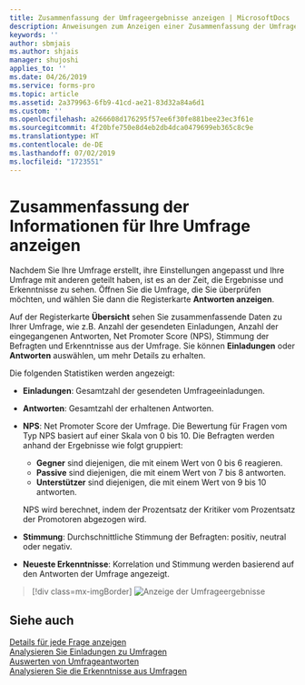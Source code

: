 ```yaml
---
title: Zusammenfassung der Umfrageergebnisse anzeigen | MicrosoftDocs
description: Anweisungen zum Anzeigen einer Zusammenfassung der Umfrageergebnisse
keywords: ''
author: sbmjais
ms.author: shjais
manager: shujoshi
applies_to: ''
ms.date: 04/26/2019
ms.service: forms-pro
ms.topic: article
ms.assetid: 2a379963-6fb9-41cd-ae21-83d32a84a6d1
ms.custom: ''
ms.openlocfilehash: a266608d176295f57ee6f30fe881bee23ec3f61e
ms.sourcegitcommit: 4f20bfe750e8d4eb2db4dca0479699eb365c8c9e
ms.translationtype: HT
ms.contentlocale: de-DE
ms.lasthandoff: 07/02/2019
ms.locfileid: "1723551"
---
```

# <a name="view-summary-information-for-your-survey"></a>Zusammenfassung der Informationen für Ihre Umfrage anzeigen



Nachdem Sie Ihre Umfrage erstellt, ihre Einstellungen angepasst und Ihre Umfrage mit anderen geteilt haben, ist es an der Zeit, die Ergebnisse und Erkenntnisse zu sehen. Öffnen Sie die Umfrage, die Sie überprüfen möchten, und wählen Sie dann die Registerkarte **Antworten anzeigen**.

Auf der Registerkarte **Übersicht** sehen Sie zusammenfassende Daten zu Ihrer Umfrage, wie z.B. Anzahl der gesendeten Einladungen, Anzahl der eingegangenen Antworten, Net Promoter Score (NPS), Stimmung der Befragten und Erkenntnisse aus der Umfrage. Sie können **Einladungen** oder **Antworten** auswählen, um mehr Details zu erhalten.

Die folgenden Statistiken werden angezeigt:

- **Einladungen**: Gesamtzahl der gesendeten Umfrageeinladungen.

- **Antworten**: Gesamtzahl der erhaltenen Antworten.

- **NPS**: Net Promoter Score der Umfrage. Die Bewertung für Fragen vom Typ NPS basiert auf einer Skala von 0 bis 10. Die Befragten werden anhand der Ergebnisse wie folgt gruppiert:
    - **Gegner** sind diejenigen, die mit einem Wert von 0 bis 6 reagieren.
    - **Passive** sind diejenigen, die mit einem Wert von 7 bis 8 antworten.
    - **Unterstützer** sind diejenigen, die mit einem Wert von 9 bis 10 antworten.
    
    NPS wird berechnet, indem der Prozentsatz der Kritiker vom Prozentsatz der Promotoren abgezogen wird.

- **Stimmung**: Durchschnittliche Stimmung der Befragten: positiv, neutral oder negativ.

- **Neueste Erkenntnisse**: Korrelation und Stimmung werden basierend auf den Antworten der Umfrage angezeigt.

> [!div class=mx-imgBorder]
> ![Anzeige der Umfrageergebnisse](media/view-responses.png "Anzeige der Umfrageergebnisse")  

## <a name="see-also"></a>Siehe auch

[Details für jede Frage anzeigen](view-details-each-question.md)<br>
[Analysieren Sie Einladungen zu Umfragen](analyze-survey-invitations.md)<br>
[Auswerten von Umfrageantworten](analyze-survey-responses.md)<br>
[Analysieren Sie die Erkenntnisse aus Umfragen](analyze-survey-insights.md)
